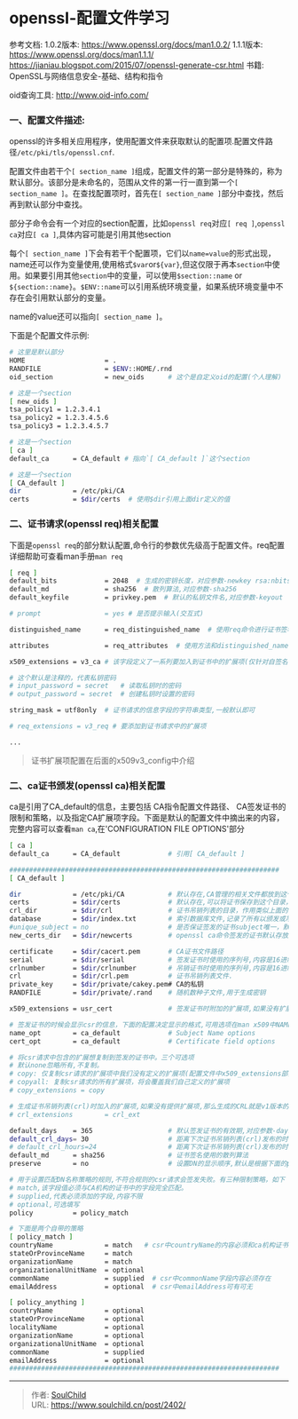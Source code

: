 # openssl-配置文件学习

<!--more-->
参考文档:
1.0.2版本: https://www.openssl.org/docs/man1.0.2/
1.1.1版本: https://www.openssl.org/docs/man1.1.1/
https://jianiau.blogspot.com/2015/07/openssl-generate-csr.html
书籍: OpenSSL与网络信息安全-基础、结构和指令

oid查询工具:
http://www.oid-info.com/

### 一、配置文件描述:
openssl的许多相关应用程序，使用配置文件来获取默认的配置项.配置文件路径`/etc/pki/tls/openssl.cnf`.

配置文件由若干个`[ section_name ]`组成，配置文件的第一部分是特殊的，称为默认部分。该部分是未命名的，范围从文件的第一行一直到第一个`[ section_name ]`。在查找配置项时，首先在`[ section_name ]`部分中查找，然后再到默认部分中查找。

部分子命令会有一个对应的section配置，比如`openssl req`对应`[ req ]`,`openssl ca`对应`[ ca ]`,具体内容可能是引用其他section


每个`[ section_name ]`下会有若干个配置项，它们以`name=value`的形式出现，name还可以作为变量使用,使用格式`$var`or`${var}`,但这仅限于再本`section`中使用。如果要引用其他`section`中的变量，可以使用`$section::name` or `${section::name}`。`$ENV::name`可以引用系统环境变量，如果系统环境变量中不存在会引用默认部分的变量。

name的value还可以指向`[ section_name ]`。

下面是个配置文件示例:
```bash
# 这里是默认部分
HOME                    = .
RANDFILE                = $ENV::HOME/.rnd
oid_section             = new_oids      # 这个是自定义oid的配置(个人理解)

# 这是一个section
[ new_oids ]
tsa_policy1 = 1.2.3.4.1
tsa_policy2 = 1.2.3.4.5.6
tsa_policy3 = 1.2.3.4.5.7

# 这是一个section
[ ca ]
default_ca      = CA_default # 指向`[ CA_default ]`这个section

# 这是一个section
[ CA_default ]
dir             = /etc/pki/CA
certs           = $dir/certs  # 使用$dir引用上面dir定义的值

```


### 二、证书请求(openssl req)相关配置
下面是`openssl req`的部分默认配置,命令行的参数优先级高于配置文件。req配置详细帮助可查看man手册`man req`
```bash
[ req ]
default_bits            = 2048  # 生成的密钥长度，对应参数-newkey rsa:nbits
default_md              = sha256  # 散列算法,对应参数-sha256
default_keyfile         = privkey.pem  # 默认的私钥文件名,对应参数-keyout

# prompt                = yes # 是否提示输入(交互式)

distinguished_name      = req_distinguished_name  # 使用req命令进行证书签名请求(csr)时，交互提问的内容和默认值。可以将默认是设成从环境变量获取。编写格式取决于prompt的值是yes还是no。man手册'DISTINGUISHED NAME AND ATTRIBUTE SECTION FORMAT'部分

attributes              = req_attributes  # 使用方法和distinguished_name一样，介绍暂时忽略

x509_extensions = v3_ca # 该字段定义了一系列要加入到证书中的扩展项(仅针对自签名证书)

# 这个默认是注释的，代表私钥密码
# input_password = secret   # 读取私钥时的密码
# output_password = secret  # 创建私钥时设置的密码

string_mask = utf8only  # 证书请求的信息字段的字符串类型,一般默认即可

# req_extensions = v3_req # 要添加到证书请求中的扩展项

...
```
> 证书扩展项配置在后面的x509v3_config中介绍

### 二、ca证书颁发(openssl ca)相关配置
ca是引用了CA_default的信息，主要包括 CA指令配置文件路径、 CA签发证书的限制和策略，以及指定CA扩展项字段。下面是默认的配置文件中摘出来的内容，完整内容可以查看`man ca`,在'CONFIGURATION FILE OPTIONS'部分
```bash
[ ca ]
default_ca      = CA_default            # 引用[ CA_default ]

####################################################################
[ CA_default ]

dir             = /etc/pki/CA           # 默认存在,CA管理的相关文件都放到这个文件夹里
certs           = $dir/certs            # 默认存在,可以将证书保存到这个目录，便于自己管理(非必须)
crl_dir         = $dir/crl              # 证书吊销列表的目录，作用类似上面的
database        = $dir/index.txt        # 索引数据库文件,记录了所有以颁发或吊销的证书信息。首次配置需要touch创建一个空文件
#unique_subject = no                    # 是否保证签发的证书subject唯一，默认yes，即subject完全相同的csr会签发失败
new_certs_dir   = $dir/newcerts         # openssl ca命令签发的证书默认存放路径

certificate     = $dir/cacert.pem       # CA证书文件路径
serial          = $dir/serial           # 签发证书时使用的序列号,内容是16进制格式。首次配置需要创建并添加内容00或其他可用序列号到文件
crlnumber       = $dir/crlnumber        # 吊销证书时使用的序列号,内容是16进制格式。首次配置需要创建并添加内容00或其他可用序列号到文件
crl             = $dir/crl.pem          # 证书吊销列表文件.
private_key     = $dir/private/cakey.pem# CA的私钥
RANDFILE        = $dir/private/.rand    # 随机数种子文件,用于生成密钥

x509_extensions = usr_cert              # 签发证书时附加的扩展项,如果没有扩展部分，则创建一个V1证书。如果扩展部分存在(即使它是空的)，则生成V3版本的证书。对应参数-extensions

# 签发证书的时候会显示csr的信息，下面的配置决定显示的格式,可用选项在man x509中NAME OPTIONS或Name Options部分查看
name_opt        = ca_default            # Subject Name options
cert_opt        = ca_default            # Certificate field options

# 将csr请求中包含的扩展想复制到签发的证书中。三个可选项
# 默认none忽略所有,不复制。
# copy: 仅复制csr请求的扩展项中我们没有定义的扩展项(配置文件中x509_extensions部分是我们定义的)
# copyall: 复制csr请求的所有扩展项，将会覆盖我们自己定义的扩展项
# copy_extensions = copy

# 生成证书吊销列表(crl)时加入的扩展项,如果没有提供扩展项,那么生成的CRL就是v1版本的
# crl_extensions        = crl_ext

default_days    = 365                   # 默认签发证书的有效期,对应参数-days
default_crl_days= 30                    # 距离下次证书吊销列表(crl)发布的时间间隔，单位天
# default_crl_hours=24                  # 距离下次证书吊销列表(crl)发布的时间间隔，单位小时
default_md      = sha256                # 证书签名使用的散列算法
preserve        = no                    # 设置DN的显示顺序,默认是根据下面的policy匹配策略决定的,如果设置为yes,将根据csr请求的保持一致。(DN就是Distinguished Name,使用openssl x509 -text -noout查看证书中的Issuer和Subject就是DN信息)

# 用于设置匹配DN名称策略的规则,不符合规则的csr请求会签发失败。有三种限制策略，如下
# match,该字段值必须与CA机构的证书中的字段完全匹配。
# supplied,代表必须添加的字段,内容不限
# optional,可选填写
policy          = policy_match

# 下面是两个自带的策略
[ policy_match ]
countryName             = match   # csr中countryName的内容必须和ca机构证书的内容完全一致
stateOrProvinceName     = match
organizationName        = match
organizationalUnitName  = optional
commonName              = supplied  # csr中commonName字段内容必须存在
emailAddress            = optional  # csr中emailAddress可有可无

[ policy_anything ]
countryName             = optional
stateOrProvinceName     = optional
localityName            = optional
organizationName        = optional
organizationalUnitName  = optional
commonName              = supplied
emailAddress            = optional
####################################################################
```





---

> 作者: [SoulChild](https://www.soulchild.cn)  
> URL: https://www.soulchild.cn/post/2402/  

